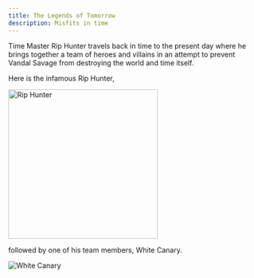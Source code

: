 ```yaml
---
title: The Legends of Tomorrow
description: Misfits in time
---
```


Time Master Rip Hunter travels back in time to the present day where he brings together a team of heroes and villains in an attempt to prevent Vandal Savage from destroying the world and time itself.

Here is the infamous Rip Hunter,

<img src="http://images-cdn.moviepilot.com/images/c_fill,h_545,w_970/t_mp_quality/ikopwv7czijofucdrgly/meet-dc-s-legends-of-tomorrow-rip-hunter-787730.jpg"
alt="Rip Hunter" width="300" height="auto" />

followed by one of his team members, White Canary.


![White Canary](https://s-media-cache-ak0.pinimg.com/236x/1d/55/78/1d5578293bf8057df9b5be611b3a0b72.jpg)
